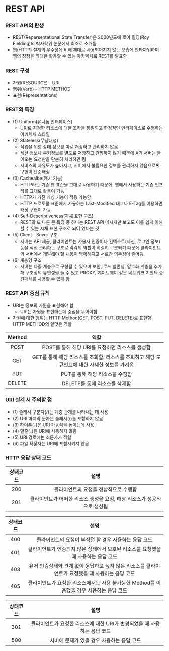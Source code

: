 # REST API

### REST API의 탄생
 - REST(Repersentational State Transfer)은 2000년도에 로이 필딩(Roy Fielding)의 박사학위 논문에서 최초로 소개됨
 - 웹(HTTP) 설계의 우수성에 비해 제대로 사용되어지지 않는 모습에 안타까워하며 웹의 장점을 최대한 활용할 수 있는 아키텍처로 REST를 발표함

### REST 구성
 - 자원(RESOURCE) - URI
 - 행위(Verb) - HTTP METHOD
 - 표현(Representations)

### REST의 특징
 - (1) Uniform(유니폼 인터페이스)
   - URI로 지정한 리소스에 대한 조작을 통일되고 한정적인 인터페이스로 수행하는 아키텍처 스타일
 - (2) Stateless(무상태성)
   - 작업을 위한 상태 정보를 따로 저장하고 관리하지 않음
   - 세션 정보나 쿠키정보를 별도로 저장하고 관리하지 않기 때문에 API 서버는 들어오는 요청만을 단순히 처리하면 됨
   - 서비스의 자유도가 높아지고, 서버에서 불필요한 정보를 관리하지 않음으로써 구현이 단순해짐
 - (3) Cachealbe(캐시 기능)
   - HTTP라는 기존 웹 표준을 그대로 사용하기 때문에, 웹에서 사용하는 기존 인프라를 그대로 활용이 가능
   - HTTP가 가진 캐싱 기능이 적용 가능함
   - HTTP 프로토콜 표준에서 사용하는 Last-Modified 태그나 E-Tag를 이용하면 캐싱 구현이 가능
 - (4) Self-Descriptiveness(자체 표현 구조)
   - REST의 또 다른 큰 특징 중 하나는 REST API 메시지만 보고도 이를 쉽게 이해 할 수 있는 자체 표현 구조로 되어 있다는 것
 - (5) Client - Sever 구조
   - 서버는 API 제공, 클라이언트는 사용자 인증이나 컨텍스트(세션, 로그인 정보) 등을 직접 관리하는 구조로 각각의 역할이 확실히 구분되기 때문에 클라이언트와 서버에서 개발해야 할 내용이 명확해지고 서로간 의존성이 줄어듬
 - (6) 계층형 구조
   - 서버는 다중 계층으로 구성될 수 있으며 보안, 로드 밸런싱, 암호화 계층을 추가해 구조상의 유연성을 둘 수 있고 PROXY, 게이트웨이 같은 네트워크 기반의 중간매체를 사용할 수 있게 함

### REST API 중심 규칙
 - URI는 정보의 자원을 표현해야 함
   - URI는 자원을 표현하는데 중점을 두어야함
 - 자원에 대한 행위는 HTTP Method(GET, POST, PUT, DELETE)로 표현함
HTTP METHOD의 알맞은 역할

| Method | 역할 |
| :---: | :---: |
| POST | POST를 통해 해당 URI를 요청하면 리소스를 생성함 |
| GET | GET를 통해 해당 리소스를 조회함. 리소스를 조회하고 해당 도큐먼트에 대한 자세한 정보를 가져옴 |
| PUT | PUT를 통해 해당 리소스를 수정함 |
| DELETE | DELETE를 통해 리소스를 삭제함 |

### URI 설계 시 주의할 점
 - (1) 슬래시 구분자(/)는 계층 관계를 나타내는 데 사용
 - (2) URI 마지막 문자는 슬래시(/)를 포함하지 않음
 - (3) 하이픈(-)은 URI 가동석을 높이는데 사용
 - (4) 밑줄(_)은 URI에 사용하지 않음
 - (5) URI 경로에는 소문자가 적합
 - (6) 파일 확장자는 URI에 포함시키지 않음

### HTTP 응답 상태 코드
| 상태코드 | 설명 |
| :---: | :---: |
| 200 | 클라이언트의 요청을 정상적으로 수행함 |
| 201 | 클라이언트가 어떠한 리소스 생성을 요청, 해당 리소스가 성공적으로 생성됨 |

| 상태코드 | 설명 |
| :---: | :---: |
| 400 | 클라이언트의 요청이 부적절 할 경우 사용하는 응답 코드 |
| 401 | 클라이언트가 인증되지 않은 상태에서 보호된 리소스를 요청했을 때 사용하는 응답 코드 |
| 403 | 유저 인증상태와 관계 없이 응답하고 싶지 않은 리소스를 클라이언트가 요청했을 떄 사용하는 응답 코드 |
| 405 | 클라이언트가 요청한 리소스에서는 사용 불가능한 Method를 이용했을 경우 사용하는 응답 코드 |

| 상태코드 | 설명 |
| :---: | :---: |
| 301 | 클라이언트가 요청한 리소스에 대한 URI가 변경되었을 때 사용하는 응답 코드 |
| 500 | 서버에 문제가 있을 경우 사용하는 응답 코드 |
